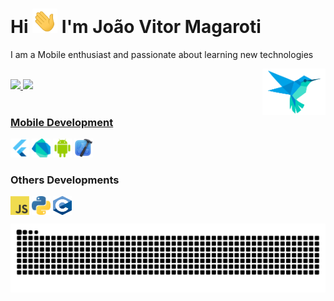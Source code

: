   <h1>Hi <img src="https://raw.githubusercontent.com/ABSphreak/ABSphreak/master/gifs/Hi.gif" width="40px" /> I'm João Vitor Magaroti</h1>
    <p>I am a Mobile enthusiast and passionate about learning new technologies</p>
    
   <img src="icons/dartL.png" alt="My Language Prefred" align="right" width="20%" align="right"/>
   
   <br/>

 <div>
  <a href="https://github.com/margarote">
  <img width="50%" src="https://github-readme-stats.vercel.app/api?username=margarote&show_icons=true&theme=dark&include_all_commits=true&count_private=true"/>
  <img width="50%" src="https://github-readme-stats.vercel.app/api/top-langs/?username=margarote&layout=compact&langs_count=7&theme=dark"/>
</div>
  <div style="display: inline_block"><br>

### Mobile Development  
<a href="https://flutter.dev/" title="Flutter"><img src="icons/flutter.png" height="30" width="30" /></a>
<a href="https://dart.dev/" title="Dart"><img src="icons/dartlang.png" height="30" width="30" /></a>
<a href="#" title="Android"><img src="icons/android-studio.png" height="30" width="30" /></a>
<a href="#" title="Xcode"><img src="icons/xcode.png" height="30" width="30" /></a>

### Others Developments
 <img align="center" alt="Js" height="30" width="30" src="icons/javascript.png">
<img align="center" alt="Python-Js" height="30" width="30" src="icons/python.png">
<img align="center" alt="c-Js" height="30" width="30" src="icons/c.png">
   
   
   
    
</div>
 
 ![Snake animation](icons/github-contribution-grid-snake.svg)
 
